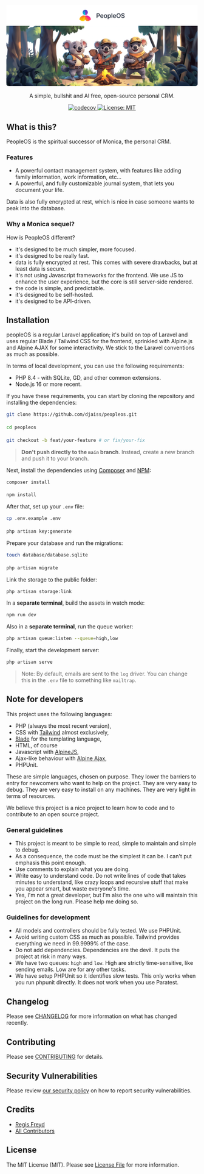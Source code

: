 <p align="center">
  <a href="https://github.com/djaiss/peopleos">
   <img src="docs/github/background-github.png" alt="Logo" loading="lazy">
  </a>

  <p align="center">
    A simple, bullshit and AI free, open-source personal CRM.
  </p>

  <p align="center">
    <a href="https://codecov.io/gh/djaiss/peopleOS">
      <img src="https://codecov.io/gh/djaiss/peopleOS/graph/badge.svg?token=7aoDgGFZQr" alt="codecov">
    </a>
    <a href="https://opensource.org/licenses/MIT">
      <img src="https://img.shields.io/badge/License-MIT-yellow.svg" alt="License: MIT">
    </a>
  </p>
</p>

## What is this?

PeopleOS is the spiritual successor of Monica, the personal CRM.

### Features

- A powerful contact management system, with features like adding family information, work information, etc...
- A powerful, and fully customizable journal system, that lets you document your life.

Data is also fully encrypted at rest, which is nice in case someone wants to peak into the database.

### Why a Monica sequel?

How is PeopleOS different?

- it's designed to be much simpler, more focused.
- it's designed to be really fast.
- data is fully encrypted at rest. This comes with severe drawbacks, but at least data is secure.
- it's not using Javascript frameworks for the frontend. We use JS to enhance the user experience, but the core is still server-side rendered.
- the code is simple, and predictable.
- it's designed to be self-hosted.
- it's designed to be API-driven.

## Installation

peopleOS is a regular Laravel application; it's build on top of Laravel and uses regular Blade / Tailwind CSS for the frontend, sprinkled with Alpine.js and Alpine AJAX for some interactivity. We stick to the Laravel conventions as much as possible.

In terms of local development, you can use the following requirements:

- PHP 8.4 - with SQLite, GD, and other common extensions.
- Node.js 16 or more recent.

If you have these requirements, you can start by cloning the repository and installing the dependencies:

```bash
git clone https://github.com/djaiss/peopleos.git

cd peopleos

git checkout -b feat/your-feature # or fix/your-fix
```

> **Don't push directly to the `main` branch**. Instead, create a new branch and push it to your branch.

Next, install the dependencies using [Composer](https://getcomposer.org) and [NPM](https://www.npmjs.com):

```bash
composer install

npm install
```

After that, set up your `.env` file:

```bash
cp .env.example .env

php artisan key:generate
```

Prepare your database and run the migrations:

```bash
touch database/database.sqlite

php artisan migrate
```

Link the storage to the public folder:

```bash
php artisan storage:link
```

In a **separate terminal**, build the assets in watch mode:

```bash
npm run dev
```

Also in a **separate terminal**, run the queue worker:

```bash
php artisan queue:listen --queue=high,low
```

Finally, start the development server:

```bash
php artisan serve
```

> Note: By default, emails are sent to the `log` driver. You can change this in the `.env` file to something like `mailtrap`.

## Note for developers

This project uses the following languages:

- PHP (always the most recent version),
- CSS with [Tailwind](https://tailwindcss.com/) almost exclusively,
- [Blade](https://laravel.com/docs/master/blade) for the templating language,
- HTML, of course
- Javascript with [AlpineJS](https://alpinejs.dev/),
- Ajax-like behaviour with [Alpine Ajax](https://alpine-ajax.js.org/),
- PHPUnit.

These are simple languages, chosen on purpose. They lower the barriers to entry for newcomers who want to help on the project. They are very easy to debug. They are very easy to install on any machines. They are very light in terms of resources.

We believe this project is a nice project to learn how to code and to contribute to an open source project.

### General guidelines

- This project is meant to be simple to read, simple to maintain and simple to debug.
- As a consequence, the code must be the simplest it can be. I can't put emphasis this point enough.
- Use comments to explain what you are doing.
- Write easy to understand code. Do not write lines of code that takes minutes to understand, like crazy loops and recursive stuff that make you appear smart, but waste everyone's time.
- Yes, I'm not a great developer, but I'm also the one who will maintain this project on the long run. Please help me doing so.

### Guidelines for development

- All models and controllers should be fully tested. We use PHPUnit.
- Avoid writing custom CSS as much as possible. Tailwind provides everything we need in 99.9999% of the case.
- Do not add dependencies. Dependencies are the devil. It puts the project at risk in many ways.
- We have two queues: `high` and `low`. High are strictly time-sensitive, like sending emails. Low are for any other tasks.
- We have setup PHPUnit so it identifies slow tests. This only works when you run phpunit directly. It does not work when you use Paratest.

## Changelog

Please see [CHANGELOG](CHANGELOG.md) for more information on what has changed recently.

## Contributing

Please see [CONTRIBUTING](.github/CONTRIBUTING.md) for details.

## Security Vulnerabilities

Please review [our security policy](../../security/policy) on how to report security vulnerabilities.

## Credits

- [Regis Freyd](https://github.com/djaiss)
- [All Contributors](../../contributors)

## License

The MIT License (MIT). Please see [License File](LICENSE.md) for more information.
